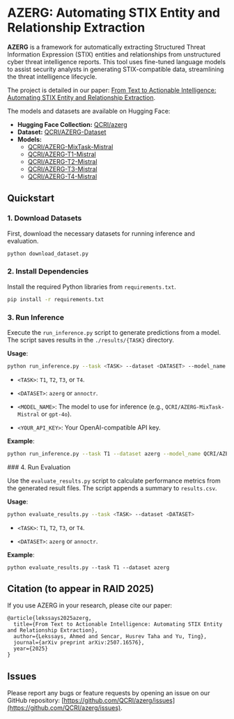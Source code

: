 # AZERG: Automating STIX Entity and Relationship Extraction

**AZERG** is a framework for automatically extracting Structured Threat Information Expression (STIX) entities and relationships from unstructured cyber threat intelligence reports. This tool uses fine-tuned language models to assist security analysts in generating STIX-compatible data, streamlining the threat intelligence lifecycle.

The project is detailed in our paper: [From Text to Actionable Intelligence: Automating STIX Entity and Relationship Extraction](https://arxiv.org/abs/2507.16576).

The models and datasets are available on Hugging Face:
- **Hugging Face Collection:** [QCRI/azerg](https://huggingface.co/collections/QCRI/azerg-687264a76236a362e833d8eb)
- **Dataset:** [QCRI/AZERG-Dataset](https://huggingface.co/datasets/QCRI/AZERG-Dataset)
- **Models:**
    - [QCRI/AZERG-MixTask-Mistral](https://huggingface.co/QCRI/AZERG-MixTask-Mistral)
    - [QCRI/AZERG-T1-Mistral](https://huggingface.co/QCRI/AZERG-T1-Mistral)
    - [QCRI/AZERG-T2-Mistral](https://huggingface.co/QCRI/AZERG-T2-Mistral)
    - [QCRI/AZERG-T3-Mistral](https://huggingface.co/QCRI/AZERG-T3-Mistral)
    - [QCRI/AZERG-T4-Mistral](https://huggingface.co/QCRI/AZERG-T4-Mistral)

## Quickstart

### 1. Download Datasets

First, download the necessary datasets for running inference and evaluation.

```bash
python download_dataset.py
```

### 2. Install Dependencies

Install the required Python libraries from `requirements.txt`.

```bash
pip install -r requirements.txt
```
### 3. Run Inference

Execute the `run_inference.py` script to generate predictions from a model. The script saves results in the `./results/{TASK}` directory.

**Usage**:

```bash
python run_inference.py --task <TASK> --dataset <DATASET> --model_name <MODEL_NAME> --api_key <YOUR_API_KEY>
```

- `<TASK>`: `T1`, `T2`, `T3`, or `T4`.

- `<DATASET>`: `azerg` or `annoctr`.

- `<MODEL_NAME>`: The model to use for inference (e.g., `QCRI/AZERG-MixTask-Mistral` or `gpt-4o`).

- `<YOUR_API_KEY>`: Your OpenAI-compatible API key.

**Example**:

```bash
python run_inference.py --task T1 --dataset azerg --model_name QCRI/AZERG-MixTask-Mistral
```

### 4. Run Evaluation

Use the `evaluate_results.py` script to calculate performance metrics from the generated result files. The script appends a summary to `results.csv`.

**Usage**:

```bash
python evaluate_results.py --task <TASK> --dataset <DATASET>
```

- `<TASK>`: `T1`, `T2`, `T3`, or `T4`.

- `<DATASET>`: `azerg` or `annoctr`.


**Example**:

```
python evaluate_results.py --task T1 --dataset azerg
```

## Citation (to appear in RAID 2025)

If you use AZERG in your research, please cite our paper:

```
@article{lekssays2025azerg,
  title={From Text to Actionable Intelligence: Automating STIX Entity and Relationship Extraction},
  author={Lekssays, Ahmed and Sencar, Husrev Taha and Yu, Ting},
  journal={arXiv preprint arXiv:2507.16576},
  year={2025}
}
```

## Issues

Please report any bugs or feature requests by opening an issue on our GitHub repository: [https://github.com/QCRI/azerg/issues](https://github.com/QCRI/azerg/issues).
